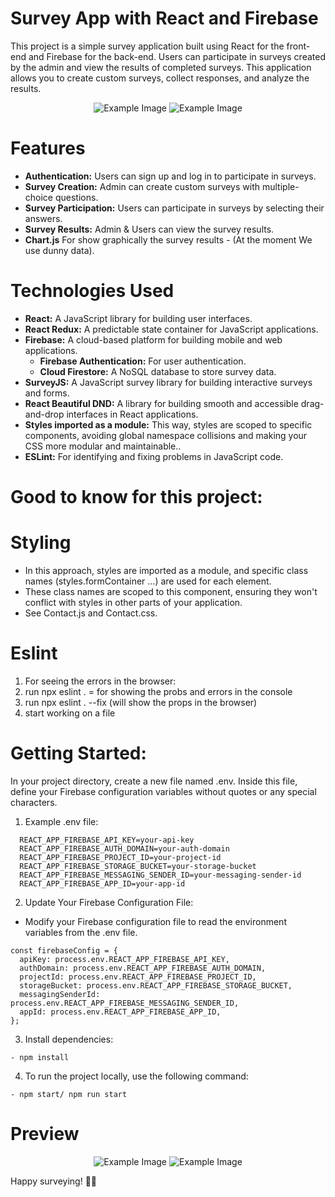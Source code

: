 # Survey App with React and Firebase
This project is a simple survey application built using React for the front-end and Firebase for the back-end. Users can participate in surveys created by the admin and view the results of completed surveys. This application allows you to create custom surveys, collect responses, and analyze the results.

<div align="center">
<img src="images-readme/login.png" alt="Example Image">
<img src="images-readme/routes.png" alt="Example Image">
</div>

# Features
- **Authentication:** Users can sign up and log in to participate in surveys.
- **Survey Creation:** Admin can create custom surveys with multiple-choice questions.
- **Survey Participation:** Users can participate in surveys by selecting their answers.
- **Survey Results:** Admin & Users can view the survey results.
- **Chart.js** For show graphically the survey results - (At the moment We use dunny data). 

# Technologies Used
- **React:** A JavaScript library for building user interfaces.
- **React Redux:**  A predictable state container for JavaScript applications.
- **Firebase:** A cloud-based platform for building mobile and web applications.
  - **Firebase Authentication:** For user authentication.
  - **Cloud Firestore:** A NoSQL database to store survey data.
- **SurveyJS:** A JavaScript survey library for building interactive surveys and forms.
- **React Beautiful DND:**  A library for building smooth and accessible drag-and-drop interfaces in React applications.
- **Styles imported as a module:** This way, styles are scoped to specific components, avoiding global namespace collisions and making your CSS more modular and maintainable.. 
- **ESLint:** For identifying and fixing problems in JavaScript code.



# Good to know for this project: 

# Styling
- In this approach, styles are imported as a module, and specific class names (styles.formContainer ...) are used for each element. 
- These class names are scoped to this component, ensuring they won't conflict with styles in other parts of your application.
- See Contact.js and Contact.css. 

# Eslint
1. For seeing the errors in the browser:
2. run npx eslint . = for showing the probs and errors in the console
3. run npx eslint . --fix (will show the props in the browser)
4. start working on a file

# Getting Started:

In your project directory, create a new file named .env. Inside this file, define your Firebase configuration variables without quotes or any special characters.

1.  Example .env file:

```
  REACT_APP_FIREBASE_API_KEY=your-api-key
  REACT_APP_FIREBASE_AUTH_DOMAIN=your-auth-domain
  REACT_APP_FIREBASE_PROJECT_ID=your-project-id
  REACT_APP_FIREBASE_STORAGE_BUCKET=your-storage-bucket
  REACT_APP_FIREBASE_MESSAGING_SENDER_ID=your-messaging-sender-id
  REACT_APP_FIREBASE_APP_ID=your-app-id
```

2. Update Your Firebase Configuration File:
- Modify your Firebase configuration file to read the environment variables from the .env file.

```
const firebaseConfig = {
  apiKey: process.env.REACT_APP_FIREBASE_API_KEY,
  authDomain: process.env.REACT_APP_FIREBASE_AUTH_DOMAIN,
  projectId: process.env.REACT_APP_FIREBASE_PROJECT_ID,
  storageBucket: process.env.REACT_APP_FIREBASE_STORAGE_BUCKET,
  messagingSenderId: process.env.REACT_APP_FIREBASE_MESSAGING_SENDER_ID,
  appId: process.env.REACT_APP_FIREBASE_APP_ID,
};
```

3. Install dependencies:

```
- npm install
```

4. To run the project locally, use the following command:

```
- npm start/ npm run start
```

# Preview

<div align="center">
<img src="images-readme/sidemenu.png" alt="Example Image">
<img src="images-readme/survey.png" alt="Example Image">
</div>


Happy surveying! 📝✨


